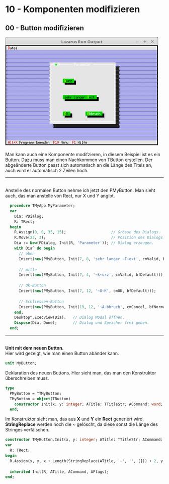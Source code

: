 # 10 - Komponenten modifizieren
## 00 - Button modifizieren

<img src="image.png" alt="Selfhtml"><br><br>
Man kann auch eine Komponente modifzieren, in diesem Beispiel ist es ein Button.
Dazu muss man einen Nachkommen von TButton erstellen.
Der abgeänderte Button passt sich automatisch an die Länge des Titels an, auch wird er automatisch 2 Zeilen hoch.
<hr><br>
Anstelle des normalen Button nehme ich jetzt den PMyButton.
Man sieht auch, das man anstelle von Rect, nur X und Y angibt.

```pascal
  procedure TMyApp.MyParameter;
  var
    Dia: PDialog;
    R: TRect;
  begin
    R.Assign(0, 0, 35, 15);                    // Grösse des Dialogs.
    R.Move(23, 3);                             // Position des Dialogs.
    Dia := New(PDialog, Init(R, 'Parameter')); // Dialog erzeugen.
    with Dia^ do begin
      // oben
      Insert(new(PMyButton, Init(7, 8, 'sehr langer ~T~ext', cmValid, bfDefault)));

      // mitte
      Insert(new(PMyButton, Init(7, 4, '~k~urz', cmValid, bfDefault)));

      // Ok-Button
      Insert(new(PMyButton, Init(7, 12, '~O~K', cmOK, bfDefault)));

      // Schliessen-Button
      Insert(new(PMyButton, Init(19, 12, '~A~bbruch', cmCancel, bfNormal)));
    end;
    Desktop^.ExecView(Dia);   // Dialog Modal öffnen.
    Dispose(Dia, Done);       // Dialog und Speicher frei geben.
  end;
```

<hr><br>
<b>Unit mit dem neuen Button.</b>
<br>
Hier wird gezeigt, wie man einen Button abänder kann.

```pascal
unit MyButton;

```

Deklaration des neuen Buttons.
Hier sieht man, das man den Konstruktor überschreiben muss.

```pascal
type
  PMyButton = ^TMyButton;
  TMyButton = object(TButton)
    constructor Init(x, y: integer; ATitle: TTitleStr; ACommand: word; AFlags: word);
  end;

```

Im Konstruktor sieht man, das aus <b>X</b> und <b>Y</b> ein <b>Rect</b> generiert wird.
<b>StringReplace</b> werden noch die ~ gelöscht, da diese sonst die Länge des Stringes verfälschen.

```pascal
constructor TMyButton.Init(x, y: integer; ATitle: TTitleStr; ACommand: word; AFlags: word);
var
  R: TRect;
begin
  R.Assign(x, y, x + Length(StringReplace(ATitle, '~', '', [])) + 2, y + 2);

  inherited Init(R, ATitle, ACommand, AFlags);
end;

```


